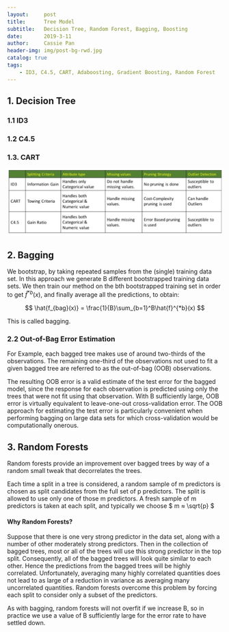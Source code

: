 ```yaml
---
layout:     post
title:      Tree Model
subtitle:   Decision Tree, Random Forest, Bagging, Boosting
date:       2019-3-11
author:     Cassie Pan
header-img: img/post-bg-rwd.jpg 
catalog: true
tags:
    - ID3, C4.5, CART, Adaboosting, Gradient Boosting, Random Forest
---
```



## 1. Decision Tree

### 1.1 ID3 

### 1.2 C4.5

### 1.3. CART

![image](https://github.com/manpanmanpan/manpanmanpan.github.io/blob/master/img/1552342459(1).jpg?raw=true)


## 2. Bagging

We bootstrap, by taking repeated samples from the (single) training data set. In this approach we generate B different bootstrapped training data sets. We then train our method on the bth bootstrapped training set in order to get $\hat{f}^{*b}(x)$, and finally average all the predictions, to obtain:

$$ \hat{f_{bag}(x)} = \frac{1}{B}\sum_{b=1}^B\hat{f}^{*b}(x) $$

This is called bagging.

### 2.2 Out-of-Bag Error Estimation

For Example, each bagged tree makes use of around two-thirds of the observations. The remaining one-third of the observations not used to fit a given bagged tree are referred to as the out-of-bag (OOB) observations.

The resulting OOB error is a valid estimate of the test error for the bagged model, since the response for each observation is predicted using only the trees that were not fit using that observation. With B sufficiently large, OOB error is virtually equivalent to leave-one-out cross-validation error. The OOB approach for estimating the test error is particularly convenient when performing bagging on large data sets for which cross-validation would be computationally onerous.

## 3. Random Forests

Random forests provide an improvement over bagged trees by way of a random small tweak that decorrelates the trees.

Each time a split in a tree is considered, a random sample of m predictors is chosen as split candidates from the full set of p predictors. The split is allowed to use only one of those m predictors. A fresh sample of
m predictors is taken at each split, and typically we choose $ m ≈ \sqrt{p} $

#### Why Random Forests?

Suppose that there is one very strong predictor in the data set, along with a number of other moderately strong predictors. Then in the collection of bagged trees, most or all of the trees will use this strong predictor in the top split.
Consequently, all of the bagged trees will look quite similar to each other.
Hence the predictions from the bagged trees will be highly correlated. Unfortunately, averaging many highly correlated quantities does not lead to
as large of a reduction in variance as averaging many uncorrelated quantities.
Random forests overcome this problem by forcing each split to consider only a subset of the predictors.

As with bagging, random forests will not overfit if we increase
B, so in practice we use a value of B sufficiently large for the error rate to
have settled down.